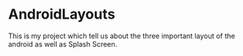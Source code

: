 # AndroidLayouts
This is my project which tell us about the three important layout of the android as well as Splash Screen. 
